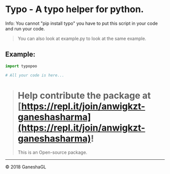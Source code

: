 # Typo - A typo helper for python.

Info:
You cannot "pip install typo" you have to put this script in your code and run your code.

> You can also look at example.py to look at  the same example.

## Example:
~~~python
import typopoo

# All your code is here...
~~~

> # Help contribute the package at [https://repl.it/join/anwigkzt-ganeshasharma](https://repl.it/join/anwigkzt-ganeshasharma)!
> This is an Open-source package.

--------
© 2018 GaneshaGL
